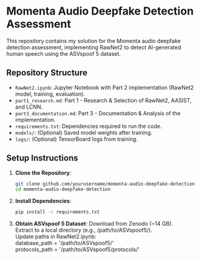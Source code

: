 # Momenta Audio Deepfake Detection Assessment

This repository contains my solution for the Momenta audio deepfake detection assessment, implementing RawNet2 to detect AI-generated human speech using the ASVspoof 5 dataset.

## Repository Structure
- `RawNet2.ipynb`: Jupyter Notebook with Part 2 implementation (RawNet2 model, training, evaluation).
- `part1_research.md`: Part 1 - Research & Selection of RawNet2, AASIST, and LCNN.
- `part3_documentation.md`: Part 3 - Documentation & Analysis of the implementation.
- `requirements.txt`: Dependencies required to run the code.
- `models/`: (Optional) Saved model weights after training.
- `logs/`: (Optional) TensorBoard logs from training.

## Setup Instructions
1. **Clone the Repository**:
   ```bash
   git clone github.com/yourusername/momenta-audio-deepfake-detection
   cd momenta-audio-deepfake-detection
2. **Install Dependencies**:
   ```bash
   pip install -r requirements.txt

3. **Obtain ASVspoof 5 Dataset**:
  Download from Zenodo (~14 GB).<br>
  Extract to a local directory (e.g., /path/to/ASVspoof5/).<br>
  Update paths in RawNet2.ipynb:<br>
  database_path = '/path/to/ASVspoof5/'<br>
  protocols_path = '/path/to/ASVspoof5/protocols/'<br>
